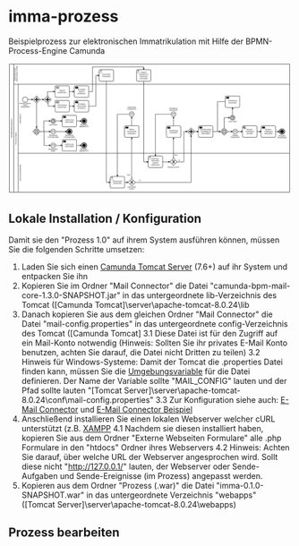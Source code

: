 # imma-prozess
Beispielprozess zur elektronischen Immatrikulation mit Hilfe der BPMN-Process-Engine Camunda

![Sample process](Abbildungen/ImmaProcessV2.png)

## Lokale Installation / Konfiguration

Damit sie den "Prozess 1.0" auf ihrem System ausführen können, müssen Sie die folgenden Schritte umsetzen:

1. Laden Sie sich einen [Camunda Tomcat Server](https://camunda.com/download/) (7.6+) auf ihr System und entpacken Sie ihn 
2. Kopieren Sie im Ordner "Mail Connector" die Datei "camunda-bpm-mail-core-1.3.0-SNAPSHOT.jar" in das untergeordnete lib-Verzeichnis des Tomcat ([Camunda Tomcat]\server\apache-tomcat-8.0.24\lib
3. Danach kopieren Sie aus dem gleichen Ordner "Mail Connector" die Datei "mail-config.properties" in das untergeordnete config-Verzeichnis des Tomcat ([Camunda Tomcat]
3.1 Diese Datei ist für den Zugriff auf ein Mail-Konto notwendig (Hinweis: Sollten Sie ihr privates E-Mail Konto benutzen, achten Sie darauf, die Datei nicht Dritten zu teilen)
3.2 Hinweis für Windows-Systeme: Damit der Tomcat die .properties Datei finden kann, müssen Sie die [Umgebungsvariable](http://techmixx.de/windows-10-umgebungsvariablen-bearbeiten/) für die Datei definieren. Der Name der Variable sollte "MAIL_CONFIG" lauten und der Pfad sollte lauten "[Tomcat Server]\server\apache-tomcat-8.0.24\conf\mail-config.properties"
3.3 Zur Konfiguration siehe auch: [E-Mail Connector](https://github.com/camunda/camunda-bpm-mail) und [E-Mail Connector Beispiel](https://github.com/camunda/camunda-bpm-mail/tree/master/examples/pizza)
4. Anschließend installieren Sie einen lokalen Webserver welcher cURL unterstützt (z.B. [XAMPP](https://www.apachefriends.org/de/download.html)
4.1 Nachdem sie diesen installiert haben, kopieren Sie aus dem Ordner "Externe Webseiten Formulare" alle .php Formulare in den "htdocs" Ordner ihres Webservers
4.2 Hinweis: Achten Sie darauf, über welche URL der Webserver angesprochen wird. Sollt diese nicht "http://127.0.0.1/" lauten, der Webserver oder Sende-Aufgaben und Sende-Ereignisse (im Prozess) angepasst werden.
5. Kopieren aus dem Ordner "Prozess (.war)" die Datei "imma-0.1.0-SNAPSHOT.war" in das untergeordnete Verzeichnis "webapps" ([Tomcat Server]\server\apache-tomcat-8.0.24\webapps)

## Prozess bearbeiten



